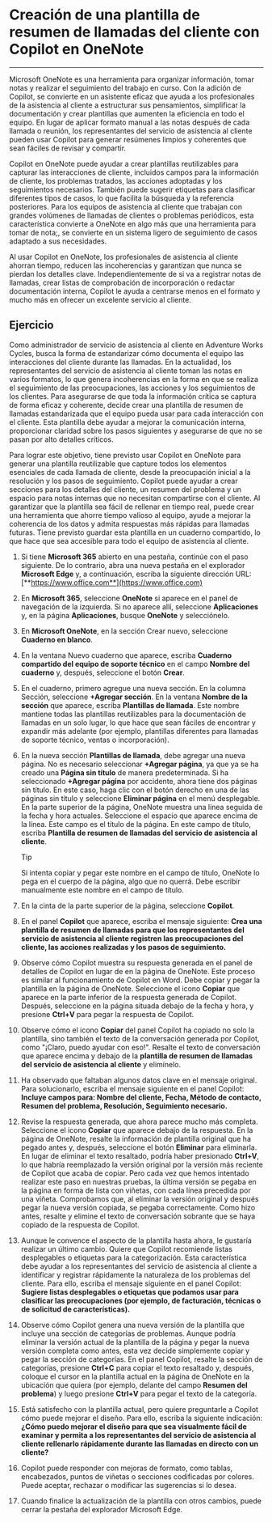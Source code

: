 # Creación de una plantilla de resumen de llamadas del cliente con Copilot en OneNote
---
Microsoft OneNote es una herramienta para organizar información, tomar notas y realizar el seguimiento del trabajo en curso. Con la adición de Copilot, se convierte en un asistente eficaz que ayuda a los profesionales de la asistencia al cliente a estructurar sus pensamientos, simplificar la documentación y crear plantillas que aumenten la eficiencia en todo el equipo. En lugar de aplicar formato manual a las notas después de cada llamada o reunión, los representantes del servicio de asistencia al cliente pueden usar Copilot para generar resúmenes limpios y coherentes que sean fáciles de revisar y compartir.

Copilot en OneNote puede ayudar a crear plantillas reutilizables para capturar las interacciones de cliente, incluidos campos para la información de cliente, los problemas tratados, las acciones adoptadas y los seguimientos necesarios. También puede sugerir etiquetas para clasificar diferentes tipos de casos, lo que facilita la búsqueda y la referencia posteriores. Para los equipos de asistencia al cliente que trabajan con grandes volúmenes de llamadas de clientes o problemas periódicos, esta característica convierte a OneNote en algo más que una herramienta para tomar de nota;, se convierte en un sistema ligero de seguimiento de casos adaptado a sus necesidades.

Al usar Copilot en OneNote, los profesionales de asistencia al cliente ahorran tiempo, reducen las incoherencias y garantizan que nunca se pierdan los detalles clave. Independientemente de si va a registrar notas de llamadas, crear listas de comprobación de incorporación o redactar documentación interna, Copilot le ayuda a centrarse menos en el formato y mucho más en ofrecer un excelente servicio al cliente.

## Ejercicio

Como administrador de servicio de asistencia al cliente en Adventure Works Cycles, busca la forma de estandarizar cómo documenta el equipo las interacciones del cliente durante las llamadas. En la actualidad, los representantes del servicio de asistencia al cliente toman las notas en varios formatos, lo que genera incoherencias en la forma en que se realiza el seguimiento de las preocupaciones, las acciones y los seguimientos de los clientes. Para asegurarse de que toda la información crítica se captura de forma eficaz y coherente, decide crear una plantilla de resumen de llamadas estandarizada que el equipo pueda usar para cada interacción con el cliente. Esta plantilla debe ayudar a mejorar la comunicación interna, proporcionar claridad sobre los pasos siguientes y asegurarse de que no se pasan por alto detalles críticos.

Para lograr este objetivo, tiene previsto usar Copilot en OneNote para generar una plantilla reutilizable que capture todos los elementos esenciales de cada llamada de cliente, desde la preocupación inicial a la resolución y los pasos de seguimiento. Copilot puede ayudar a crear secciones para los detalles del cliente, un resumen del problema y un espacio para notas internas que no necesitan compartirse con el cliente. Al garantizar que la plantilla sea fácil de rellenar en tiempo real, puede crear una herramienta que ahorre tiempo valioso al equipo, ayude a mejorar la coherencia de los datos y admita respuestas más rápidas para llamadas futuras. Tiene previsto guardar esta plantilla en un cuaderno compartido, lo que hace que sea accesible para todo el equipo de asistencia al cliente.

1. Si tiene **Microsoft 365** abierto en una pestaña, continúe con el paso siguiente. De lo contrario, abra una nueva pestaña en el explorador **Microsoft Edge** y, a continuación, escriba la siguiente dirección URL: [**https://www.office.com**](https://www.office.com)
1. En **Microsoft 365**, seleccione **OneNote** si aparece en el panel de navegación de la izquierda. Si no aparece allí, seleccione **Aplicaciones** y, en la página **Aplicaciones**, busque **OneNote** y selecciónelo.
1. En **Microsoft OneNote**, en la sección Crear nuevo, seleccione **Cuaderno en blanco**.
1. En la ventana Nuevo cuaderno que aparece, escriba **Cuaderno compartido del equipo de soporte técnico** en el campo **Nombre del cuaderno** y, después, seleccione el botón **Crear**. 
1. En el cuaderno, primero agregue una nueva sección. En la columna Sección, seleccione **+Agregar sección**. En la ventana **Nombre de la sección** que aparece, escriba **Plantillas de llamada**. Este nombre mantiene todas las plantillas reutilizables para la documentación de llamadas en un solo lugar, lo que hace que sean fáciles de encontrar y expandir más adelante (por ejemplo, plantillas diferentes para llamadas de soporte técnico, ventas o incorporación).
1. En la nueva sección **Plantillas de llamada**, debe agregar una nueva página. No es necesario seleccionar **+Agregar página**, ya que ya se ha creado una **Página sin título** de manera predeterminada. Si ha seleccionado **+Agregar página** por accidente, ahora tiene dos páginas sin título. En este caso, haga clic con el botón derecho en una de las páginas sin título y seleccione **Eliminar página** en el menú desplegable. En la parte superior de la página, OneNote muestra una línea seguida de la fecha y hora actuales. Seleccione el espacio que aparece encima de la línea. Este campo es el título de la página. En este campo de título, escriba **Plantilla de resumen de llamadas del servicio de asistencia al cliente**. 

    > [!TIP]
    > Si intenta copiar y pegar este nombre en el campo de título, OneNote lo pega en el cuerpo de la página, algo que no querrá. Debe escribir manualmente este nombre en el campo de título.

1. En la cinta de la parte superior de la página, seleccione **Copilot**. 
1. En el panel **Copilot** que aparece, escriba el mensaje siguiente: **Crea una plantilla de resumen de llamadas para que los representantes del servicio de asistencia al cliente registren las preocupaciones del cliente, las acciones realizadas y los pasos de seguimiento.**
1. Observe cómo Copilot muestra su respuesta generada en el panel de detalles de Copilot en lugar de en la página de OneNote. Este proceso es similar al funcionamiento de Copilot en Word. Debe copiar y pegar la plantilla en la página de OneNote. Seleccione el icono **Copiar** que aparece en la parte inferior de la respuesta generada de Copilot. Después, seleccione en la página situada debajo de la fecha y hora, y presione **Ctrl+V** para pegar la respuesta de Copilot. 
1. Observe cómo el icono **Copiar** del panel Copilot ha copiado no solo la plantilla, sino también el texto de la conversación generada por Copilot, como "¡Claro, puedo ayudar con eso!". Resalte el texto de conversación que aparece encima y debajo de la **plantilla de resumen de llamadas del servicio de asistencia al cliente** y elimínelo. 
1. Ha observado que faltaban algunos datos clave en el mensaje original. Para solucionarlo, escriba el mensaje siguiente en el panel Copilot: **Incluye campos para: Nombre del cliente, Fecha, Método de contacto, Resumen del problema, Resolución, Seguimiento necesario.**
1. Revise la respuesta generada, que ahora parece mucho más completa. Seleccione el icono **Copiar** que aparece debajo de la respuesta. En la página de OneNote, resalte la información de plantilla original que ha pegado antes y, después, seleccione el botón **Eliminar** para eliminarla. En lugar de eliminar el texto resaltado, podría haber presionado **Ctrl+V**, lo que habría reemplazado la versión original por la versión más reciente de Copilot que acaba de copiar. Pero cada vez que hemos intentado realizar este paso en nuestras pruebas, la última versión se pegaba en la página en forma de lista con viñetas, con cada línea precedida por una viñeta. Comprobamos que, al eliminar la versión original y después pegar la nueva versión copiada, se pegaba correctamente. Como hizo antes, resalte y elimine el texto de conversación sobrante que se haya copiado de la respuesta de Copilot.
1. Aunque le convence el aspecto de la plantilla hasta ahora, le gustaría realizar un último cambio. Quiere que Copilot recomiende listas desplegables o etiquetas para la categorización. Esta característica debe ayudar a los representantes del servicio de asistencia al cliente a identificar y registrar rápidamente la naturaleza de los problemas del cliente. Para ello, escriba el mensaje siguiente en el panel Copilot: **Sugiere listas desplegables o etiquetas que podamos usar para clasificar las preocupaciones (por ejemplo, de facturación, técnicas o de solicitud de características).**
1. Observe cómo Copilot genera una nueva versión de la plantilla que incluye una sección de categorías de problemas. Aunque podría eliminar la versión actual de la plantilla de la página y pegar la nueva versión completa como antes, esta vez decide simplemente copiar y pegar la sección de categorías. En el panel Copilot, resalte la sección de categorías, presione **Ctrl+C** para copiar el texto resaltado y, después, coloque el cursor en la plantilla actual en la página de OneNote en la ubicación que quiera (por ejemplo, delante del campo **Resumen del problema**) y luego presione **Ctrl+V** para pegar el texto de la categoría. 
1. Está satisfecho con la plantilla actual, pero quiere preguntarle a Copilot cómo puede mejorar el diseño. Para ello, escriba la siguiente indicación: **¿Cómo puedo mejorar el diseño para que sea visualmente fácil de examinar y permita a los representantes del servicio de asistencia al cliente rellenarlo rápidamente durante las llamadas en directo con un cliente?**
1. Copilot puede responder con mejoras de formato, como tablas, encabezados, puntos de viñetas o secciones codificadas por colores. Puede aceptar, rechazar o modificar las sugerencias si lo desea.
1. Cuando finalice la actualización de la plantilla con otros cambios, puede cerrar la pestaña del explorador Microsoft Edge.
